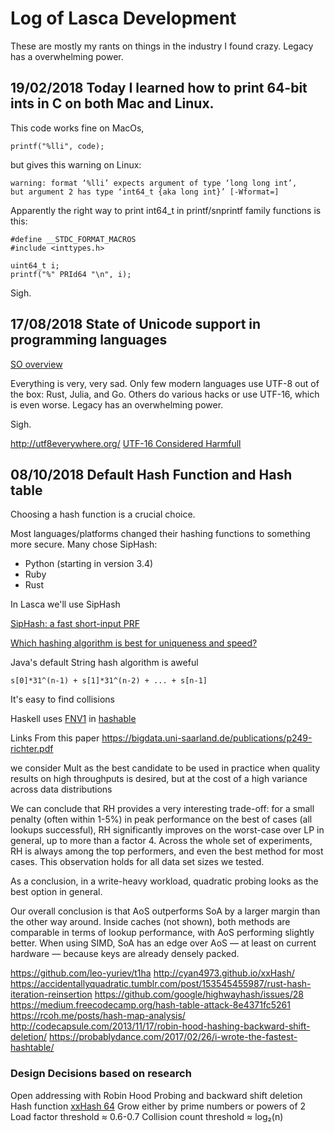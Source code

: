 # Log of Lasca Development

These are mostly my rants on things in the industry I found crazy.
Legacy has a overwhelming power.

## 19/02/2018 Today I learned how to print 64-bit ints in C on both Mac and Linux.

This code works fine on MacOs,

    printf("%lli", code);

but gives this warning on Linux:

    warning: format ‘%lli’ expects argument of type ‘long long int’,
    but argument 2 has type ‘int64_t {aka long int}’ [-Wformat=]

Apparently the right way to print int64_t in printf/snprintf family functions is this:

    #define __STDC_FORMAT_MACROS
    #include <inttypes.h>

    uint64_t i;
    printf("%" PRId64 "\n", i);

Sigh.

## 17/08/2018 State of Unicode support in programming languages

[SO overview](https://stackoverflow.com/questions/1036585/unicode-support-in-various-programming-languages)

Everything is very, very sad.
Only few modern languages use UTF-8 out of the box: Rust, Julia, and Go.
Others do various hacks or use UTF-16, which is even worse.
Legacy has an overwhelming power.

Sigh.

http://utf8everywhere.org/
[UTF-16 Considered Harmfull](https://softwareengineering.stackexchange.com/questions/102205/should-utf-16-be-considered-harmful)

## 08/10/2018 Default Hash Function and Hash table

Choosing a hash function is a crucial choice.

Most languages/platforms changed their hashing functions to something more secure. Many chose SipHash:

- Python (starting in version 3.4)
- Ruby
- Rust

In Lasca we'll use SipHash

[SipHash: a fast short-input PRF](https://131002.net/siphash/siphash.pdf)

[Which hashing algorithm is best for uniqueness and speed?](https://softwareengineering.stackexchange.com/questions/49550/which-hashing-algorithm-is-best-for-uniqueness-and-speed)

Java's default String hash algorithm is aweful

    s[0]*31^(n-1) + s[1]*31^(n-2) + ... + s[n-1]

It's easy to find collisions

Haskell uses [FNV1](http://isthe.com/chongo/tech/comp/fnv/) in [hashable](http://hackage.haskell.org/package/hashable-1.2.6.1/docs/src/Data-Hashable-Class.html#line-627)

Links
From this paper
https://bigdata.uni-saarland.de/publications/p249-richter.pdf

we consider
Mult as the best candidate to be used in practice when
quality results on high throughputs is desired, but at the cost of
a high variance across data distributions

We can conclude that RH provides a very interesting
trade-off: for a small penalty (often within 1-5%) in peak
performance on the best of cases (all lookups successful), RH
significantly improves on the worst-case over LP in general, up
to more than a factor 4.
Across the whole set of experiments, RH is always among
the top performers, and even the best method for most cases.
This observation holds for all data set sizes we tested.

As a conclusion,
in a write-heavy workload, quadratic probing looks as the best
option in general.

Our overall conclusion is that AoS outperforms
SoA by a larger margin than the other way around. Inside
caches (not shown), both methods are comparable in terms of
lookup performance, with AoS performing slightly better. When
using SIMD, SoA has an edge over AoS — at least on current
hardware — because keys are already densely packed.

https://github.com/leo-yuriev/t1ha
http://cyan4973.github.io/xxHash/
https://accidentallyquadratic.tumblr.com/post/153545455987/rust-hash-iteration-reinsertion
https://github.com/google/highwayhash/issues/28
https://medium.freecodecamp.org/hash-table-attack-8e4371fc5261
https://rcoh.me/posts/hash-map-analysis/
http://codecapsule.com/2013/11/17/robin-hood-hashing-backward-shift-deletion/
https://probablydance.com/2017/02/26/i-wrote-the-fastest-hashtable/

### Design Decisions based on research

Open addressing with Robin Hood Probing and backward shift deletion
Hash function [xxHash 64](http://cyan4973.github.io/xxHash/)
Grow either by prime numbers or powers of 2
Load factor threshold ≈ 0.6-0.7
Collision count threshold ≈ log₂(n)
